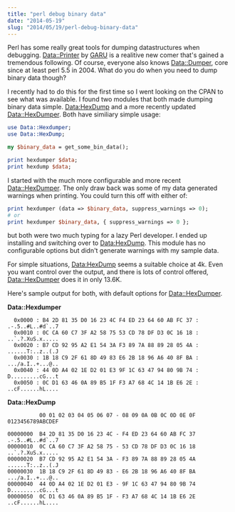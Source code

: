 ```yaml
--- 
title: "perl debug binary data"
date: "2014-05-19"
slug: "2014/05/19/perl-debug-binary-data"
---
```


Perl has some really great tools for dumping datastructures when debugging. [Data::Printer](https://metacpan.org/pod/Data::Printer) by [GARU](http://onionstand.blogspot.com/) is a realitive new comer that's gained a tremendous following. Of course, everyone also knows [Data::Dumper](https://metacpan.org/pod/Data::Dumper), core since at least perl 5.5 in 2004. What do you do when you need to dump binary data though?

I recently had to do this for the first time so I went looking on the CPAN to see what was available. I found two modules that both made dumping binary data simple. [Data:HexDump](https://metacpan.org/pod/Data::HexDump) and a more recently updated [Data::HexDumper](https://metacpan.org/pod/Data::Hexdumper). Both have similiary simple usage:

```perl
use Data::Hexdumper;
use Data::HexDump;

my $binary_data = get_some_bin_data();

print hexdumper $data;
print hexdump $data;
```

I started with the much more configurable and more recent [Data::HexDumper](https://metacpan.org/pod/Data::Hexdumper). The only draw back was some of my data generated warnings when printing.  You could turn this off with either of:

```perl
print hexdumper (data => $binary_data, suppress_warnings => 0);
# or
print hexdumper $binary_data, { suppress_warnings => 0 };
```

but both were two much typing for a lazy Perl developer.  I ended up installing and switching over to [Data:HexDump](https://metacpan.org/pod/Data::HexDump).  This module has no configurable options but didn't generate warnings with my sample data.

For simple situations, [Data:HexDump](https://metacpan.org/pod/Data::HexDump) seems a suitable choice at 4k. Even you want control over the output, and there is lots of control offered, [Data::HexDumper](https://metacpan.org/pod/Data::Hexdumper) does it in only 13.6K.

Here's sample output for both, with default options for [Data::HexDumper](https://metacpan.org/pod/Data::Hexdumper).

**Data::Hexdumper**

```
  0x0000 : B4 2D 81 35 D0 16 23 4C F4 ED 23 64 60 AB FC 37 : .-.5..#L..#d`..7
  0x0010 : 0C CA 60 C7 3F A2 58 75 53 CD 78 DF D3 0C 16 18 : ..`.?.XuS.x.....
  0x0020 : B7 CD 92 95 A2 E1 54 3A F3 89 7A 88 89 28 05 4A : ......T:..z..(.J
  0x0030 : 1B 18 C9 2F 61 8D 49 83 E6 2B 18 96 A6 40 8F BA : .../a.I..+...@..
  0x0040 : 44 0D A4 02 1E D2 01 E3 9F 1C 63 47 94 80 9B 74 : D.........cG...t
  0x0050 : 0C D1 63 46 0A 89 B5 1F F3 A7 68 4C 14 1B E6 2E : ..cF......hL....
```

**Data::HexDump**

```
          00 01 02 03 04 05 06 07 - 08 09 0A 0B 0C 0D 0E 0F  0123456789ABCDEF

00000000  B4 2D 81 35 D0 16 23 4C - F4 ED 23 64 60 AB FC 37  .-.5..#L..#d`..7
00000010  0C CA 60 C7 3F A2 58 75 - 53 CD 78 DF D3 0C 16 18  ..`.?.XuS.x.....
00000020  B7 CD 92 95 A2 E1 54 3A - F3 89 7A 88 89 28 05 4A  ......T:..z..(.J
00000030  1B 18 C9 2F 61 8D 49 83 - E6 2B 18 96 A6 40 8F BA  .../a.I..+...@..
00000040  44 0D A4 02 1E D2 01 E3 - 9F 1C 63 47 94 80 9B 74  D.........cG...t
00000050  0C D1 63 46 0A 89 B5 1F - F3 A7 68 4C 14 1B E6 2E  ..cF......hL....
```
